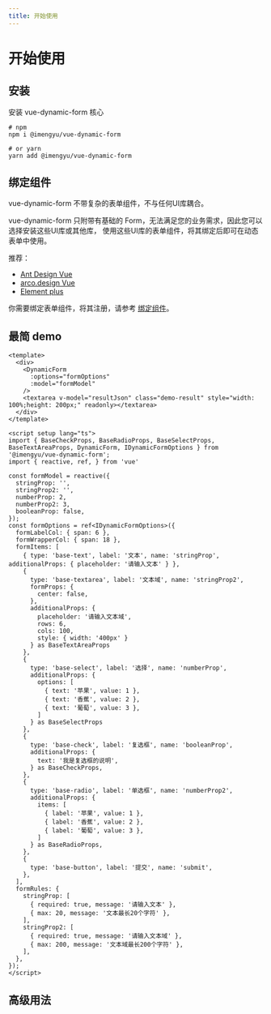 ```yaml
---
title: 开始使用
---
```


# 开始使用

## 安装

安装 vue-dynamic-form 核心

```shell
# npm 
npm i @imengyu/vue-dynamic-form

# or yarn
yarn add @imengyu/vue-dynamic-form
```

## 绑定组件

vue-dynamic-form 不带复杂的表单组件，不与任何UI库耦合。

vue-dynamic-form 只附带有基础的 Form，无法满足您的业务需求，因此您可以选择安装这些UI库或其他库，
使用这些UI库的表单组件，将其绑定后即可在动态表单中使用。

推荐：

* [Ant Design Vue](https://www.antdv.com/docs/vue/getting-started-cn)
* [arco.design Vue](https://arco.design/vue/docs/start)
* [Element plus](https://element-plus.gitee.io/zh-CN/guide/installation.html)

你需要绑定表单组件，将其注册，请参考 [绑定组件](./register-controls.md)。

## 最简 demo

<script setup>
import DynamicFormBasicUseage from '../../src/example/views/BasicUseageDoc.vue'
</script>

<DynamicFormBasicUseage />

```vue
<template>
  <div>
    <DynamicForm
      :options="formOptions"
      :model="formModel"
    />
    <textarea v-model="resultJson" class="demo-result" style="width: 100%;height: 200px;" readonly></textarea>
  </div>
</template>

<script setup lang="ts">
import { BaseCheckProps, BaseRadioProps, BaseSelectProps, BaseTextAreaProps, DynamicForm, IDynamicFormOptions } from '@imengyu/vue-dynamic-form';
import { reactive, ref, } from 'vue'

const formModel = reactive({
  stringProp: '',
  stringProp2: '',
  numberProp: 2,
  numberProp2: 3,
  booleanProp: false,
});
const formOptions = ref<IDynamicFormOptions>({
  formLabelCol: { span: 6 },
  formWrapperCol: { span: 18 },
  formItems: [
    { type: 'base-text', label: '文本', name: 'stringProp', additionalProps: { placeholder: '请输入文本' } },
    { 
      type: 'base-textarea', label: '文本域', name: 'stringProp2', 
      formProps: {
        center: false,
      },
      additionalProps: { 
        placeholder: '请输入文本域',
        rows: 6,
        cols: 100,
        style: { width: '400px' }
      } as BaseTextAreaProps
    },
    { 
      type: 'base-select', label: '选择', name: 'numberProp', 
      additionalProps: {
        options: [
          { text: '苹果', value: 1 },
          { text: '香蕉', value: 2 },
          { text: '葡萄', value: 3 },
        ]
      } as BaseSelectProps
    },
    {
      type: 'base-check', label: '复选框', name: 'booleanProp',
      additionalProps: {
        text: '我是复选框的说明',
      } as BaseCheckProps,
    },
    { 
      type: 'base-radio', label: '单选框', name: 'numberProp2', 
      additionalProps: {
        items: [
          { label: '苹果', value: 1 },
          { label: '香蕉', value: 2 },
          { label: '葡萄', value: 3 },
        ]
      } as BaseRadioProps,
    },
    { 
      type: 'base-button', label: '提交', name: 'submit',
    },
  ],
  formRules: {
    stringProp: [
      { required: true, message: '请输入文本' },
      { max: 20, message: '文本最长20个字符' },
    ],
    stringProp2: [
      { required: true, message: '请输入文本域' },
      { max: 200, message: '文本域最长200个字符' },
    ],
  },
});
</script>
```

## 高级用法


